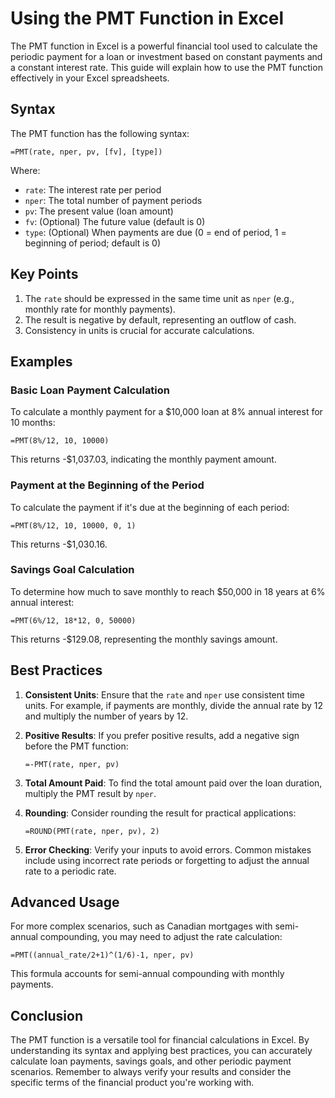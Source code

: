 # Using the PMT Function in Excel

The PMT function in Excel is a powerful financial tool used to calculate the periodic payment for a loan or investment based on constant payments and a constant interest rate. 
This guide will explain how to use the PMT function effectively in your Excel spreadsheets.

## Syntax

The PMT function has the following syntax:

```
=PMT(rate, nper, pv, [fv], [type])
```

Where:
- `rate`: The interest rate per period
- `nper`: The total number of payment periods
- `pv`: The present value (loan amount)
- `fv`: (Optional) The future value (default is 0)
- `type`: (Optional) When payments are due (0 = end of period, 1 = beginning of period; default is 0)

## Key Points

1. The `rate` should be expressed in the same time unit as `nper` (e.g., monthly rate for monthly payments).
2. The result is negative by default, representing an outflow of cash.
3. Consistency in units is crucial for accurate calculations.

## Examples

### Basic Loan Payment Calculation

To calculate a monthly payment for a $10,000 loan at 8% annual interest for 10 months:

```excel
=PMT(8%/12, 10, 10000)
```

This returns -$1,037.03, indicating the monthly payment amount.

### Payment at the Beginning of the Period

To calculate the payment if it's due at the beginning of each period:

```excel
=PMT(8%/12, 10, 10000, 0, 1)
```

This returns -$1,030.16.

### Savings Goal Calculation

To determine how much to save monthly to reach $50,000 in 18 years at 6% annual interest:

```excel
=PMT(6%/12, 18*12, 0, 50000)
```

This returns -$129.08, representing the monthly savings amount.

## Best Practices

1. **Consistent Units**: Ensure that the `rate` and `nper` use consistent time units. For example, if payments are monthly, divide the annual rate by 12 and multiply the number of years by 12.

2. **Positive Results**: If you prefer positive results, add a negative sign before the PMT function:
   ```excel
   =-PMT(rate, nper, pv)
   ```

3. **Total Amount Paid**: To find the total amount paid over the loan duration, multiply the PMT result by `nper`.

4. **Rounding**: Consider rounding the result for practical applications:
   ```excel
   =ROUND(PMT(rate, nper, pv), 2)
   ```

5. **Error Checking**: Verify your inputs to avoid errors. Common mistakes include using incorrect rate periods or forgetting to adjust the annual rate to a periodic rate.

## Advanced Usage

For more complex scenarios, such as Canadian mortgages with semi-annual compounding, you may need to adjust the rate calculation:

```excel
=PMT((annual_rate/2+1)^(1/6)-1, nper, pv)
```

This formula accounts for semi-annual compounding with monthly payments.

## Conclusion

The PMT function is a versatile tool for financial calculations in Excel. By understanding its syntax and applying best practices, you can accurately calculate loan payments, savings goals, and other periodic payment scenarios. Remember to always verify your results and consider the specific terms of the financial product you're working with.
